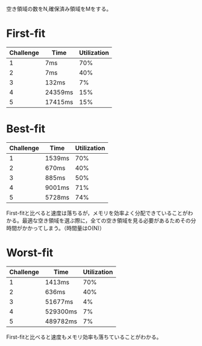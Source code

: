 空き領域の数をN,確保済み領域をMをする。

# First-fit

| Challenge | Time | Utilization |
| --------- | ---- | ----------- |
|     1     | 7ms  |   70%       |
|     2     | 7ms  |   40%       |
|     3     | 132ms|  7%         |
|     4     | 24359ms| 15%       |
|     5     | 17415ms| 15%       |

# Best-fit

| Challenge | Time | Utilization |
| --------- | ---- | ----------- |
|     1     | 1539ms  |   70%       |
|     2     | 670ms  |   40%       |
|     3     | 885ms|  50%         |
|     4     | 9001ms| 71%       |
|     5     | 5728ms| 74%       |

First-fitと比べると速度は落ちるが，メモリを効率よく分配できていることがわかる。最適な空き領域を選ぶ際に，全ての空き領域を見る必要があるためその分時間がかかってしまう。（時間量はO(N)）

# Worst-fit

| Challenge | Time | Utilization |
| --------- | ---- | ----------- |
|     1     | 1413ms  |   70%       |
|     2     | 636ms  |   40%       |
|     3     | 51677ms|  4%         |
|     4     | 529300ms| 7%       |
|     5     | 489782ms| 7%       |

First-fitと比べると速度もメモリ効率も落ちていることがわかる。